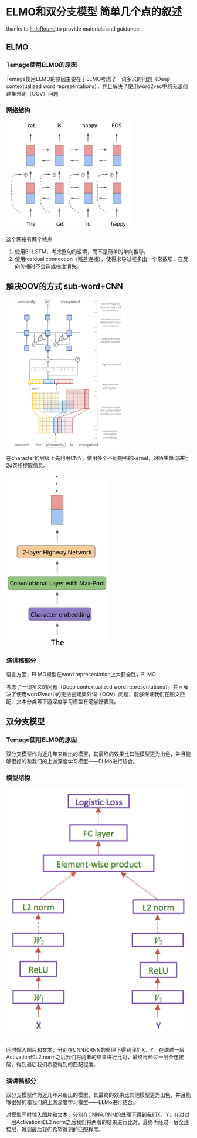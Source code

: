 

# ELMO和双分支模型 简单几个点的叙述

thanks to [littleRound](https://github.com/camelop) to provide materials and guidance.

## ELMO

### Temage使用ELMO的原因

Temage使用ELMO的原因主要在于ELMO考虑了一词多义的问题（Deep
contextualized word representations），并且解决了使用word2vec中的无法创建集外词（OOV）问题

### 网络结构

![network-structure](./network-structure.png)

这个网络有两个特点

1. 使用Bi-LSTM，考虑整句的语境，而不是简单的单向推导。
2. 使用residual connection（残差连接），使得求导过程多出一个常数项，在反向传播时不会造成梯度消失。

## 解决OOV的方式 sub-word+CNN

![character-CNN](./character-CNN.png)

在character的层级上先利用CNN，使用多个不同规格的kernel，对陌生单词进行2d卷积提取信息。

![character-CNN-simple](./character-CNN-simple.png)

### 演讲稿部分

语言方面，ELMO模型在word representation上大获全胜，ELMO

考虑了一词多义的问题（Deep
contextualized word representations），并且解决了使用word2vec中的无法创建集外词（OOV）问题，能够保证我们在图文匹配、文本分类等下游深度学习模型有足够好表现。

## 双分支模型

### Temage使用ELMO的原因

双分支模型作为近几年来新出的模型，其最终的效果比其他模型更为出色，并且能够很好的和我们的上游深度学习模型——ELMo进行结合。

### 模型结构

![binary-branch](./binary-branch.png)

同时输入图片和文本，分别在CNN和RNN的处理下得到我们X，Y，在进过一层Activation和L2 norm之后我们将两者的结果进行比对，最终再经过一层全连接层，得到最后我们希望得到的匹配程度。

### 演讲稿部分

双分支模型作为近几年来新出的模型，其最终的效果比其他模型更为出色，并且能够很好的和我们的上游深度学习模型——ELMo进行结合。

对模型同时输入图片和文本，分别在CNN和RNN的处理下得到我们X，Y，在进过一层Activation和L2 norm之后我们将两者的结果进行比对，最终再经过一层全连接层，得到最后我们希望得到的匹配程度。